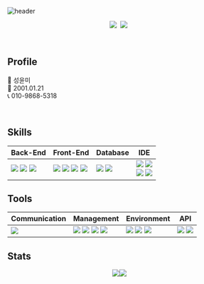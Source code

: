 ![header](https://capsule-render.vercel.app/api?type=waving&color=0:a82da8,100:da8f00&height=280&section=header&text=YunMi_Seong&fontAlign=50&fontAlignY=40&fontSize=60&fontColor=ffffff)

<p align="center">
  <a href="anna012188@gmail.com"><img src="https://img.shields.io/badge/Gmail-d14836?style=flat-square&logo=Gmail&logoColor=white&link=mailto:anna012188@gmail.com)](mailto:anna012188@gmail.com)"/></a>&nbsp
<a href="https://www.notion.so/292ddd452753805480d8eca4ac7d0975?source=copy_link"><img src="https://img.shields.io/badge/Notion-00000?style=round-square&logo=Notion&logoColor=black"/></a>&nbsp</p>

<br>

## Profile
👩 성윤미 <br>
👶 2001.01.21 <br>
📞 010-9868-5318 <br>

<br>

## Skills

| Back-End | Front-End | Database | IDE |
| --- | --- | --- | --- |
| <span><img src="https://img.shields.io/badge/-JAVA-blueviolet"/></span> <span><img src="https://img.shields.io/badge/-JSP-red"/></span> <span><img src="https://img.shields.io/badge/JSON-00000?style=round-square&logo=JSON&logoColor=black"/></span> | <span><img src="https://img.shields.io/badge/JavaScript-F7DF1E?style=round-square&logo=JavaScript&logoColor=black"/></span> <span><img src="https://img.shields.io/badge/HTML-E34F26?style=round-square&logo=HTML&logoColor=black"/></span> <span><img src="https://img.shields.io/badge/CSS-1572B6?style=round-square&logo=CSS&logoColor=black"/></span> <span><img src="https://img.shields.io/badge/ThymeLeaf-005F0F?style=round-square&logo=ThymeLeaf&logoColor=black"/></span> | <span><img src="https://img.shields.io/badge/MySQL-%2300f.svg?style=round-square&logo=mysql&logoColor=white"/></span> <span><img src="https://img.shields.io/badge/-MyBatis-orange"/></span> | <span><img src="https://img.shields.io/badge/Eclipse-2C2255.svg?style=round-square&logo=Eclipse&logoColor=white"/></span> <span><img src="https://img.shields.io/badge/Visual Studio Code-007ACC.svg?style=round-square&logo=Visual Studio Code&logoColor=white"/></span> <br> <span><img src="https://img.shields.io/badge/IntelliJ-000000.svg?style=round-square&logo=IntelliJ IDEA&logoColor=white"/></span> <span><img src="https://img.shields.io/badge/-DBeaver-brightgreen"/></span> |


## Tools

| Communication | Management | Environment | API |
| --- | --- | --- | --- |
| <span><img src="https://img.shields.io/badge/Slack-4A154B.svg?style=round-square&logo=Slack&logoColor=white"/></span> | <span><img src="https://img.shields.io/badge/Git-F05032?style=round-square&logo=Git&logoColor=black"/></span> <span><img src="https://img.shields.io/badge/GitHub-181717?style=round-square&logo=GitHub&logoColor=black"/></span> <span><img src="https://img.shields.io/badge/Gradle-02303A?style=round-square&logo=Gradle&logoColor=black"/></span> <span><img src="https://img.shields.io/badge/-yml-brightgreen"/></span> | <span><img src="https://img.shields.io/badge/SpringBoot-6DB33F?style=round-square&logo=Spring&logoColor=black"/></span> <img src="https://img.shields.io/badge/Tomcat-F8DC75?style=flat&logo=ApacheTomcat&logoColor=white" /> <img src="https://img.shields.io/badge/AWS-232F3E?style=flat&logo=AmazonAWS&logoColor=white" /> | <span><img src="https://img.shields.io/badge/-JDBC-blue"/> <span><img src="https://img.shields.io/badge/-KAKAO login-yellow"/></span> |


## Stats
<p align="center"><img src="https://github-readme-stats.vercel.app/api?username=anuraghazra&show_icons=true&hide=contribs,prs&cache_seconds=86400&theme=vue"><img src="https://github-readme-stats.vercel.app/api/pin/?username=anuraghazra&repo=github-readme-stats&cache_seconds=86400&theme=vue"></p>

